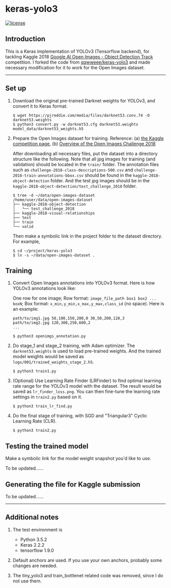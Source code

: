 # keras-yolo3

[![license](https://img.shields.io/github/license/mashape/apistatus.svg)](LICENSE)

## Introduction

This is a Keras implementation of YOLOv3 (Tensorflow backend), for tackling Kaggle 2018 [Google AI Open Images - Object Detection Track](https://www.kaggle.com/c/google-ai-open-images-object-detection-track) competition. I forked the code from [qqwweee/keras-yolo3](https://github.com/qqwweee/keras-yolo3) and made necessary modification for it to work for the Open Images dataset.

---

## Set up

1. Download the original pre-trained Darknet weights for YOLOv3, and convert it to Keras format.

   ```shell
   $ wget https://pjreddie.com/media/files/darknet53.conv.74 -O darknet53.weights
   $ python3 convert.py -w darknet53.cfg darknet53.weights model_data/darknet53_weights.h5
   ```

2. Prepare the Open Images dataset for training. Reference: (a) [the Kaggle competition page](https://www.kaggle.com/c/google-ai-open-images-object-detection-track/data), (b) [Overview of the Open Images Challenge 2018](https://storage.googleapis.com/openimages/web/challenge.html)

   After downloading all necessary files, put the dataset into a directory structure like the following. Note that all jpg images for training (and validation) should be located in the `train/` folder. The annotation files such as `challenge-2018-class-descriptions-500.csv` and `challenge-2018-train-annotations-bbox.csv` should be found in the `kaggle-2018-object-detection` folder. And the test jpg images should be in the `kaggle-2018-object-detection/test_challenge_2018` folder.

   ```shell
   $ tree -d ~/data/open-images-dataset
   /home/user/data/open-images-dataset
   ├── kaggle-2018-object-detection
   │   └── test_challenge_2018
   ├── kaggle-2018-visual-relationships
   ├── test
   ├── train
   └── valid
   ```

   Then make a symbolic link in the project folder to the dataset directory. For example,

   ```shell
   $ cd ~/project/keras-yolo3
   $ ln -s ~/data/open-images-dataset .
   ```

## Training

1. Convert Open Images annotations into YOLOv3 format. Here is how YOLOv3 annotations look like:

   One row for one image;
   Row format: `image_file_path box1 box2 ... boxN`;
   Box format: `x_min,y_min,x_max,y_max,class_id` (no space).
   Here is an example:
   ```
   path/to/img1.jpg 50,100,150,200,0 30,50,200,120,3
   path/to/img2.jpg 120,300,250,600,2
   ...
   ```

   ```shell
   $ python3 openimgs_annotation.py
   ```

2. Do stage_1 and stage_2 training, with Adam optimizer. The `darknet53.weights` is used to load pre-trained weights. And the trained model weights would be saved as `logs/001/trained_weights_stage_2.h5`.

   ```shell
   $ python3 train1.py
   ```

3. (Optional) Use Learning Rate Finder (LRFinder) to find optimal learning rate range for the YOLOv3 model with the dataset. The result would be saved as `lr_finder_loss.png`. You can then fine-tune the learning rate settings in `train2.py` based on it.

   ```shell
   $ python3 train_lr_find.py
   ```

4. Do the final stage of training, with SGD and "Triangular3" Cyclic Learning Rate (CLR).

   ```shell
   $ python3 train2.py
   ```

## Testing the trained model

   Make a symbolic link for the model weight snapshot you'd like to use.

   To be updated......

## Generating the file for Kaggle submission

   To be updated......

---

## Additional notes

1. The test environment is
   - Python 3.5.2
   - Keras 2.2.2
   - tensorflow 1.9.0

2. Default anchors are used. If you use your own anchors, probably some changes are needed.

3. The tiny_yolo3 and train_bottlenet related code was removed, since I do not use them.
